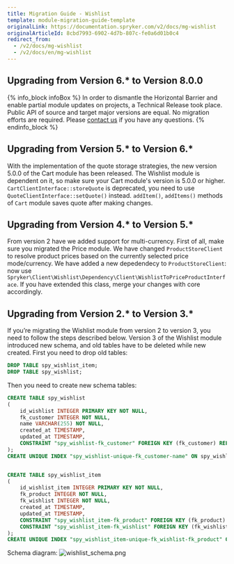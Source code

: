 ```yaml
---
title: Migration Guide - Wishlist
template: module-migration-guide-template
originalLink: https://documentation.spryker.com/v2/docs/mg-wishlist
originalArticleId: 8cbd7993-6902-4d7b-807c-fe0a6d01b0c4
redirect_from:
  - /v2/docs/mg-wishlist
  - /v2/docs/en/mg-wishlist
---
```


## Upgrading from Version 6.* to Version 8.0.0

{% info_block infoBox %}
In order to dismantle the Horizontal Barrier and enable partial module updates on projects, a Technical Release took place. Public API of source and target major versions are equal. No migration efforts are required. Please [contact us](https://spryker.com/en/support/) if you have any questions.
{% endinfo_block %}

## Upgrading from Version 5.* to Version 6.*

With the implementation of the quote storage strategies, the new version 5.0.0 of the Cart module has been released. The Wishlist module is dependent on it, so make sure your Cart module's version is 5.0.0 or higher.
`CartClientInterface::storeQuote` is deprecated, you need to use `QuoteClientInterface::setQuote()` instead.
`addItem()`, `addItems()` methods of `Cart` module saves quote after making changes.

## Upgrading from Version 4.* to Version 5.*

From version 2 have we added support for multi-currency. First of all, make sure you migrated the Price module. We have changed `ProductStoreClient` to resolve product prices based on the currently selected price mode/currency.
We have added a new depedendecy to `ProductStoreClient`: now use `Spryker\Client\Wishlist\Dependency\Client\WishlistToPriceProductInterface`. If you have extended this class, merge your changes with core accordingly.

## Upgrading from Version 2.* to Version 3.*

If you’re migrating the Wishlist module from version 2 to version 3, you need to follow the steps described below.
Version 3 of the Wishlist module introduced new schema, and old tables have to be deleted while new created.
First you need to drop old tables:
```sql
DROP TABLE spy_wishlist_item;
DROP TABLE spy_wishlist;
```
Then you need to create new schema tables:
```sql
CREATE TABLE spy_wishlist
(
    id_wishlist INTEGER PRIMARY KEY NOT NULL,
    fk_customer INTEGER NOT NULL,
    name VARCHAR(255) NOT NULL,
    created_at TIMESTAMP,
    updated_at TIMESTAMP,
    CONSTRAINT "spy_wishlist-fk_customer" FOREIGN KEY (fk_customer) REFERENCES spy_customer (id_customer)
);
CREATE UNIQUE INDEX "spy_wishlist-unique-fk_customer-name" ON spy_wishlist (fk_customer, name);


CREATE TABLE spy_wishlist_item
(
    id_wishlist_item INTEGER PRIMARY KEY NOT NULL,
    fk_product INTEGER NOT NULL,
    fk_wishlist INTEGER NOT NULL,
    created_at TIMESTAMP,
    updated_at TIMESTAMP,
    CONSTRAINT "spy_wishlist_item-fk_product" FOREIGN KEY (fk_product) REFERENCES spy_product (id_product),
    CONSTRAINT "spy_wishlist_item-fk_wishlist" FOREIGN KEY (fk_wishlist) REFERENCES spy_wishlist (id_wishlist)
);
CREATE UNIQUE INDEX "spy_wishlist_item-unique-fk_wishlist-fk_product" ON spy_wishlist_item (fk_wishlist, fk_product);
```

Schema diagram:
![wishlist_schema.png](https://spryker.s3.eu-central-1.amazonaws.com/docs/Migration+and+Integration/Module+Migration+Guides/Migration+Guide+-+Wishlist/wishlist_schema.png) 

<!-- Last review date: Nov 23, 2017 by Aurimas Ličkus -->
